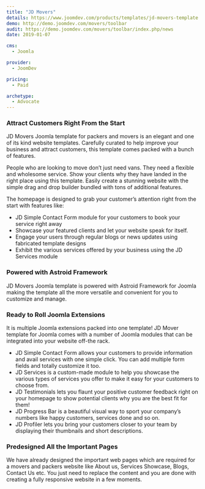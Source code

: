 ```yaml
---
title: "JD Movers"
details: https://www.joomdev.com/products/templates/jd-movers-template
demo: http://demo.joomdev.com/movers/toolbar
audit: https://demo.joomdev.com/movers/toolbar/index.php/news
date: 2019-01-07

cms: 
  - Joomla

provider:
  - JoomDev

pricing:
  - Paid

archetype:
  - Advocate
---
```


### Attract Customers Right From the Start

JD Movers Joomla template for packers and movers is an elegant and one of its kind website templates. Carefully curated to help improve your business and attract customers, this template comes packed with a bunch of features.

People who are looking to move don’t just need vans. They need a flexible and wholesome service. Show your clients why they have landed in the right place using this template. Easily create a stunning website with the simple drag and drop builder bundled with tons of additional features.

The homepage is designed to grab your customer’s attention right from the start with features like:

- JD Simple Contact Form module for your customers to book your service right away
- Showcase your featured clients and let your website speak for itself.
- Engage your users through regular blogs or news updates using fabricated template designs
- Exhibit the various services offered by your business using the JD Services module

### Powered with Astroid Framework

JD Movers Joomla template is powered with Astroid Framework for Joomla making the template all the more versatile and convenient for you to customize and manage.

### Ready to Roll Joomla Extensions

It is multiple Joomla extensions packed into one template! JD Mover template for Joomla comes with a number of Joomla modules that can be integrated into your website off-the rack.

- JD Simple Contact Form allows your customers to provide information and avail services with one simple click. You can add multiple form fields and totally customize it too.
- JD Services is a custom-made module to help you showcase the various types of services you offer to make it easy for your customers to choose from.
- JD Testimonials lets you flaunt your positive customer feedback right on your homepage to show potential clients why you are the best fit for them!
- JD Progress Bar is a beautiful visual way to sport your company’s numbers like happy customers, services done and so on.
- JD Profiler lets you bring your customers closer to your team by displaying their thumbnails and short descriptions.

### Predesigned All the Important Pages

We have already designed the important web pages which are required for a movers and packers website like About us, Services Showcase, Blogs, Contact Us etc. You just need to replace the content and you are done with creating a fully responsive website in a few moments.
